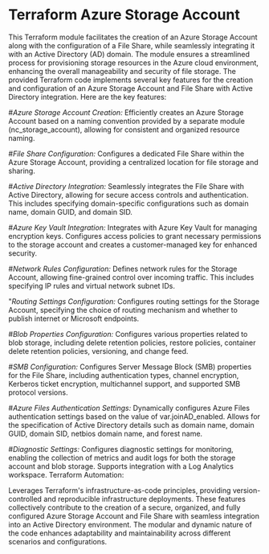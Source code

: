 # Terraform Azure Storage Account 
This Terraform module facilitates the creation of an Azure Storage Account along with the configuration of a File Share, while seamlessly integrating it with an Active Directory (AD) domain. The module ensures a streamlined process for provisioning storage resources in the Azure cloud environment, enhancing the overall manageability and security of file storage.
The provided Terraform code implements several key features for the creation and configuration of an Azure Storage Account and File Share with Active Directory integration. Here are the key features:

#*Azure Storage Account Creation:*
Efficiently creates an Azure Storage Account based on a naming convention provided by a separate module (nc_storage_account), allowing for consistent and organized resource naming.

#*File Share Configuration:*
Configures a dedicated File Share within the Azure Storage Account, providing a centralized location for file storage and sharing.

#*Active Directory Integration:*
Seamlessly integrates the File Share with Active Directory, allowing for secure access controls and authentication. This includes specifying domain-specific configurations such as domain name, domain GUID, and domain SID.

#*Azure Key Vault Integration:*
Integrates with Azure Key Vault for managing encryption keys. Configures access policies to grant necessary permissions to the storage account and creates a customer-managed key for enhanced security.

#*Network Rules Configuration:*
Defines network rules for the Storage Account, allowing fine-grained control over incoming traffic. This includes specifying IP rules and virtual network subnet IDs.

"*Routing Settings Configuration:*
Configures routing settings for the Storage Account, specifying the choice of routing mechanism and whether to publish internet or Microsoft endpoints.

#*Blob Properties Configuration:*
Configures various properties related to blob storage, including delete retention policies, restore policies, container delete retention policies, versioning, and change feed.

#*SMB Configuration:*
Configures Server Message Block (SMB) properties for the File Share, including authentication types, channel encryption, Kerberos ticket encryption, multichannel support, and supported SMB protocol versions.

#*Azure Files Authentication Settings:*
Dynamically configures Azure Files authentication settings based on the value of var.joinAD_enabled. Allows for the specification of Active Directory details such as domain name, domain GUID, domain SID, netbios domain name, and forest name.

#*Diagnostic Settings:*
Configures diagnostic settings for monitoring, enabling the collection of metrics and audit logs for both the storage account and blob storage. Supports integration with a Log Analytics workspace.
Terraform Automation:

Leverages Terraform's infrastructure-as-code principles, providing version-controlled and reproducible infrastructure deployments.
These features collectively contribute to the creation of a secure, organized, and fully configured Azure Storage Account and File Share with seamless integration into an Active Directory environment. The modular and dynamic nature of the code enhances adaptability and maintainability across different scenarios and configurations.

